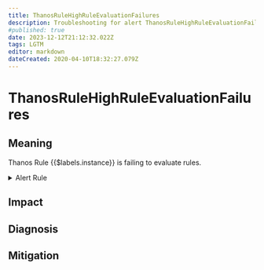```yaml
---
title: ThanosRuleHighRuleEvaluationFailures
description: Troubleshooting for alert ThanosRuleHighRuleEvaluationFailures
#published: true
date: 2023-12-12T21:12:32.022Z
tags: LGTM
editor: markdown
dateCreated: 2020-04-10T18:32:27.079Z
---
```


# ThanosRuleHighRuleEvaluationFailures

## Meaning
[//]: # "Short paragraph that explains what the alert means"
Thanos Rule {{$labels.instance}} is failing to evaluate rules.

<details>
  <summary>Alert Rule</summary>

  ```yaml
alert: ThanosRuleHighRuleEvaluationFailures
expr: (sum by (job, instance) (rate(prometheus_rule_evaluation_failures_total{job=~".*thanos-rule.*"}[5m])) / sum by (job, instance) (rate(prometheus_rule_evaluations_total{job=~".*thanos-rule.*"}[5m])) * 100 > 5)
for: 5m
labels:
    severity: critical
annotations:
    summary: Thanos Rule High Rule Evaluation Failures (instance {{ $labels.instance }})
    description: |-
        Thanos Rule {{$labels.instance}} is failing to evaluate rules.
          VALUE = {{ $value }}
          LABELS = {{ $labels }}
    runbook: https://github.com/srerun/prometheus-alerts/content/runbooks/ThanosRuleHighRuleEvaluationFailures

  ```
</details>


## Impact
[//]: # "What could / will happen if the alert is not addressed"



## Diagnosis
[//]: # "Steps to take to identify the cause of the problem"



## Mitigation
[//]: # "The steps necessary to resolve the alert"
